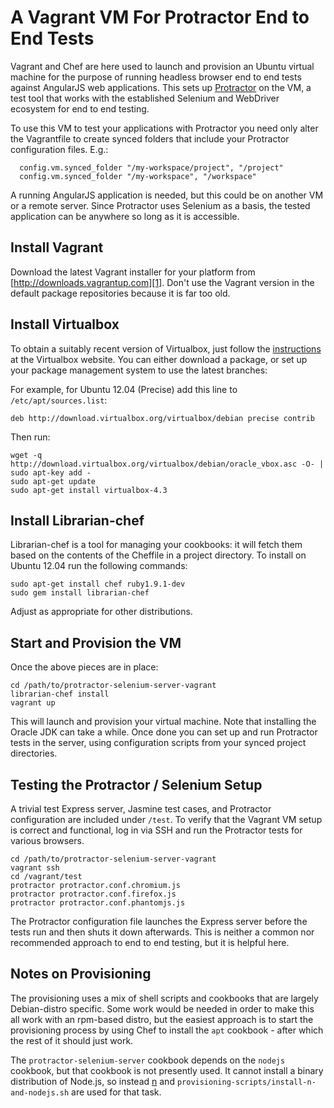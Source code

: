 A Vagrant VM For Protractor End to End Tests
============================================

Vagrant and Chef are here used to launch and provision an Ubuntu virtual machine
for the purpose of running headless browser end to end tests against AngularJS
web applications. This sets up [Protractor][0] on the VM, a test tool that works
with the established Selenium and WebDriver ecosystem for end to end testing.

To use this VM to test your applications with Protractor you need only alter the
Vagrantfile to create synced folders that include your Protractor configuration
files. E.g.:

```
  config.vm.synced_folder "/my-workspace/project", "/project"
  config.vm.synced_folder "/my-workspace", "/workspace"
```

A running AngularJS application is needed, but this could be on another VM or a
remote server. Since Protractor uses Selenium as a basis, the tested application
can be anywhere so long as it is accessible.

Install Vagrant
---------------

Download the latest Vagrant installer for your platform from
[http://downloads.vagrantup.com][1]. Don't use the Vagrant version in the
default package repositories because it is far too old.

Install Virtualbox
------------------

To obtain a suitably recent version of Virtualbox, just follow the
[instructions][2] at the Virtualbox website. You can either download a package,
or set up your package management system to use the latest branches:

For example, for Ubuntu 12.04 (Precise) add this line to
`/etc/apt/sources.list`:

```
deb http://download.virtualbox.org/virtualbox/debian precise contrib
```

Then run:

```
wget -q http://download.virtualbox.org/virtualbox/debian/oracle_vbox.asc -O- | sudo apt-key add -
sudo apt-get update
sudo apt-get install virtualbox-4.3
```

Install Librarian-chef
----------------------

Librarian-chef is a tool for managing your cookbooks: it will fetch them based
on the contents of the Cheffile in a project directory. To install on Ubuntu
12.04 run the following commands:

```
sudo apt-get install chef ruby1.9.1-dev
sudo gem install librarian-chef
```

Adjust as appropriate for other distributions.

Start and Provision the VM
--------------------------

Once the above pieces are in place:

```
cd /path/to/protractor-selenium-server-vagrant
librarian-chef install
vagrant up
```

This will launch and provision your virtual machine. Note that installing the
Oracle JDK can take a while. Once done you can set up and run Protractor tests
in the server, using configuration scripts from your synced project directories.

Testing the Protractor / Selenium Setup
---------------------------------------

A trivial test Express server, Jasmine test cases, and Protractor configuration
are included under `/test`. To verify that the Vagrant VM setup is correct and
functional, log in via SSH and run the Protractor tests for various browsers.

```
cd /path/to/protractor-selenium-server-vagrant
vagrant ssh
cd /vagrant/test
protractor protractor.conf.chromium.js
protractor protractor.conf.firefox.js
protractor protractor.conf.phantomjs.js
```

The Protractor configuration file launches the Express server before the tests
run and then shuts it down afterwards. This is neither a common nor recommended
approach to end to end testing, but it is helpful here.

Notes on Provisioning
---------------------

The provisioning uses a mix of shell scripts and cookbooks that are largely
Debian-distro specific. Some work would be needed in order to make this all work
with an rpm-based distro, but the easiest approach is to start the provisioning
process by using Chef to install the `apt` cookbook - after which the rest of it
should just work.

The `protractor-selenium-server` cookbook depends on the `nodejs` cookbook, but
that cookbook is not presently used. It cannot install a binary distribution
of Node.js, so instead [n][3] and `provisioning-scripts/install-n-and-nodejs.sh`
are used for that task.

[0]: https://github.com/angular/protractor
[1]: http://downloads.vagrantup.com
[2]: https://www.virtualbox.org/wiki/Downloads
[3]: https://github.com/visionmedia/n
